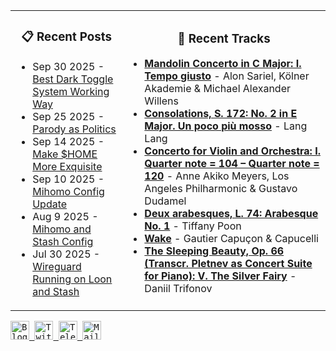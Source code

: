 <div align="center">
  <table>
    <tr>
      <td>
        <div align="center">
          <h3>📋 Recent Posts</h3>
        </div>
        <div align="left">
        
<!-- feed start -->
- Sep 30 2025 - [Best Dark Toggle System Working Way](https://gholts.top/posts/best-dark-toggle-system/)
- Sep 25 2025 - [Parody as Politics](https://gholts.top/posts/parody-as-politics/)
- Sep 14 2025 - [Make $HOME More Exquisite](https://gholts.top/posts/home-dir-organization/)
- Sep 10 2025 - [Mihomo Config Update](https://gholts.top/posts/yaml-update/)
- Aug 9 2025 - [Mihomo and Stash Config](https://gholts.top/posts/yaml/)
- Jul 30 2025 - [Wireguard Running on Loon and Stash](https://gholts.top/posts/wireguard/)
<!-- feed end -->
        
</div>
      </td>
      <td>
        <div align="center">
          <h3>🎵 Recent Tracks</h3>
        </div>
        <div align="left">
        
<!--START_LASTFM_RECENT:{"rows": 6}-->
- **[Mandolin Concerto in C Major: I. Tempo giusto](https://www.last.fm/music/Alon+Sariel,+K%C3%B6lner+Akademie+&+Michael+Alexander+Willens/_/Mandolin+Concerto+in+C+Major:+I.+Tempo+giusto)** - Alon Sariel, Kölner Akademie & Michael Alexander Willens<br/>
- **[Consolations, S. 172: No. 2 in E Major. Un poco più mosso](https://www.last.fm/music/Lang+Lang/_/Consolations,+S.+172:+No.+2+in+E+Major.+Un+poco+pi%C3%B9+mosso)** - Lang Lang<br/>
- **[Concerto for Violin and Orchestra:  I. Quarter note = 104 – Quarter note = 120](https://www.last.fm/music/Anne+Akiko+Meyers,+Los+Angeles+Philharmonic+&+Gustavo+Dudamel/_/Concerto+for+Violin+and+Orchestra:++I.+Quarter+note+=+104+%E2%80%93+Quarter+note+=+120)** - Anne Akiko Meyers, Los Angeles Philharmonic & Gustavo Dudamel<br/>
- **[Deux arabesques, L. 74: Arabesque No. 1](https://www.last.fm/music/Tiffany+Poon/_/Deux+arabesques,+L.+74:+Arabesque+No.+1)** - Tiffany Poon<br/>
- **[Wake](https://www.last.fm/music/Gautier+Capu%C3%A7on+&+Capucelli/_/Wake)** - Gautier Capuçon & Capucelli<br/>
- **[The Sleeping Beauty, Op. 66 (Transcr. Pletnev as Concert Suite for Piano): V. The Silver Fairy](https://www.last.fm/music/Daniil+Trifonov/_/The+Sleeping+Beauty,+Op.+66+(Transcr.+Pletnev+as+Concert+Suite+for+Piano):+V.+The+Silver+Fairy)** - Daniil Trifonov<br/>
<!--END_LASTFM_RECENT-->
        
</div>
      </td>
    </tr>
  </table>
</div>

<div align="left">
  <kbd>
    <a href="https://gholts.top/">
      <img
        src="https://img.shields.io/badge/Blog-black?logo=astro&logoColor=white&style=flat"
        alt="Blog"
        height="30"
      />
    </a>
  </kbd>
  <kbd>
    <a href="https://x.com/GhostMxv/">
      <img
        src="https://img.shields.io/badge/Twitter-black?logo=x&logoColor=white&style=flat"
        alt="Twitter"
        height="30"
      />
    </a>
  </kbd>
  <kbd>
    <a href="https://t.me/Gholts0c/">
      <img
        src="https://img.shields.io/badge/Telegram-blue?logo=telegram&logoColor=white&style=flat"
        alt="Telegram"
        height="30"
      />
    </a>
  </kbd>
  <kbd>
    <a href="mailto:gholts0@icloud.com">
      <img
        src="https://img.shields.io/badge/Mail-red?logo=gmail&logoColor=white&style=flat"
        alt="Mail"
        height="30"
      />
    </a>
  </kbd>
</div>
